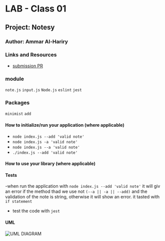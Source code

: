 
# LAB - Class 01

## Project: Notesy

### Author:  Ammar Al-Hariry

### Links and Resources

- [submission PR](https://github.com/401-advanced-javascript-ammar-hariry/Notesy/pull/3)

### module 
``note.js``
``input.js``
``Node.js``
``eslint``
``jest``

### Packages
``minimist``
``add``


#### How to initialize/run your application (where applicable)

- ``node index.js --add 'valid note'``
- ``node index.js -a 'valid note'``
- ``node index.js --a 'valid note'``
- ``./index.js --add 'valid note'``


#### How to use your library (where applicable)

#### Tests

-when run the application with ``node index.js --add 'valid note'``  it will giv an error if the method thad we use not ``(--a || -a || --add)`` and the validation of the note is string, otherwise it will show an error. it tasted with ``if statement``
- test the code with ``jest``

#### UML

![UML DIAGRAM](https://i.ibb.co/4tzrws9/whitebord-lab01.png)